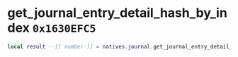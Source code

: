 # get_journal_entry_detail_hash_by_index `0x1630EFC5`

```lua
local result --[[ number ]] = natives.journal.get_journal_entry_detail_hash_by_index(_unk0 --[[ number ]], _unk1 --[[ number ]])
```